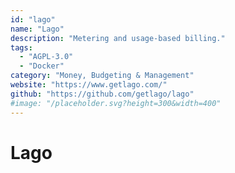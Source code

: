 ```yaml
---
id: "lago"
name: "Lago"
description: "Metering and usage-based billing."
tags:
  - "AGPL-3.0"
  - "Docker"
category: "Money, Budgeting & Management"
website: "https://www.getlago.com/"
github: "https://github.com/getlago/lago"
#image: "/placeholder.svg?height=300&width=400"
---
```


# Lago
